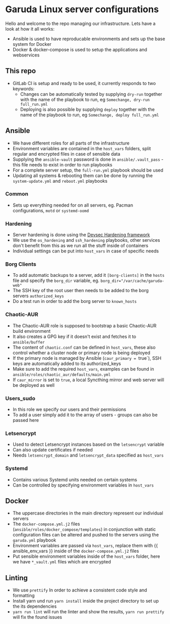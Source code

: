 # Garuda Linux server configurations

Hello and welcome to the repo managing our infrastructure. Lets have a look at how it all works:

- Ansible is used to have reproducable environments and sets up the base system for Docker
- Docker & docker-compose is used to setup the applications and webservices

## This repo

- GitLab CI is setup and ready to be used, it currently responds to two keywords:
  - Changes can be automatically tested by supplying `dry-run` together with the name of the playbook to run, eg `Somechange, dry-run full_run.yml`
  - Deploying is also possible by supplying `deploy` together with the name of the playbook to run, eg `Somechange, deploy full_run.yml`

## Ansible

- We have different roles for all parts of the infrastructure
- Environment variables are contained in the `host_vars` folders, split regular and encrypted files in case of sensible data
- Supplying the `ansible-vault` password is done in `ansible/.vault_pass` - this file needs to exist in order to run playbooks
- For a complete server setup, the `full-run.yml` playbook should be used
- Updating all systems & rebooting them can be done by running the `system-update.yml` and `reboot.yml` playbooks

### Common

- Sets up everything needed for on all servers, eg. Pacman configurations, `motd` or `systemd-oomd`

### Hardening

- Server hardening is done using the [Devsec Hardening framework](https://github.com/dev-sec/ansible-collection-hardening)
- We use the `os_hardening` and `ssh_hardening` playbooks, other services don't benefit from this as we run all the stuff inside of containers
- Individual settings can be put into `host_vars` in case of specific needs

### Borg Clients

- To add automatic backups to a server, add it `[borg-clients]` in the `hosts` file and specify the `borg_dir` variable, eg. `borg_dir="/var/cache/garuda-web"`
- The SSH key of the root user then needs to be added to the borg servers `authorized_keys`
- Do a test run in order to add the borg server to `known_hosts`

### Chaotic-AUR

- The Chaotic-AUR role is supposed to bootstrap a basic Chaotic-AUR build environment
- It also creates a GPG key if it doesn't exist and fetches it to `ansible/buffer`
- The content of `chaotic.conf` can be defined in `host_vars`, these also control whether a cluster node or primary node is being deployed
- If the primary node is managed by Ansible (`caur_primary = `true`), SSH keys are automatically added to its authorized_keys
- Make sure to add the required `host_vars`, examples can be found in `ansible/roles/chaotic_aur/defaults/main.yml`
- If `caur_mirror` is set to `true`, a local Syncthing mirror and web server will be deployed as well

### Users_sudo

- In this role we specify our users and their permissions
- To add a user simply add it to the array of users - groups can also be passed here

### Letsencrypt

- Used to detect Letsencrypt instances based on the `letsencrypt` variable
- Can also update certificates if needed
- Needs `letsencrypt_domain` and `letsencrypt_data` specified as `host_vars`

### Systemd

- Contains various Systemd units needed on certain systems
- Can be controlled by specifying environment variables in `host_vars`

## Docker

- The uppercase directories in the main directory represent our individual servers
- The `docker-compose.yml.j2` files (`ansible/roles/docker_compose/templates`) in conjunction with static configuration files can be altered and pushed to the servers using the `garuda.yml` playbook
- Environment variables are passed via `host_vars`, replace them with {{ ansible_env_vars }} inside of the `docker-compose.yml.j2` files
- Put sensible environment variables inside of the `host_vars` folder, here we have `*_vault.yml` files which are encrypted

## Linting

- We use `prettify` In order to achieve a consistent code style and formatting
- Install yarn und run `yarn install` inside the project directory to set up the its dependencies
- `yarn run lint` will run the linter and show the results, `yarn run prettify` will fix the found issues
